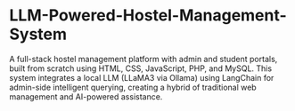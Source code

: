 # LLM-Powered-Hostel-Management-System
A full-stack hostel management platform with admin and student portals, built from scratch using HTML, CSS, JavaScript, PHP, and MySQL. This system integrates a local LLM (LLaMA3 via Ollama) using LangChain for admin-side intelligent querying, creating a hybrid of traditional web management and AI-powered assistance.
